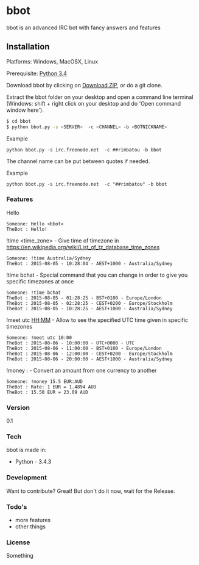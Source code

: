 # bbot
bbot is an advanced IRC bot with fancy answers and features

## Installation
Platforms: Windows, MacOSX, Linux

Prerequisite: [Python 3.4](https://www.python.org/)

Download bbot by clicking on [Download ZIP](https://github.com/Djidiouf/bbot/archive/master.zip), or do a git clone.

Extract the bbot folder on your desktop and open a command line terminal (Windows: shift + right click on your desktop and do 'Open command window here').

```sh
$ cd bbot
$ python bbot.py -s <SERVER>  -c <CHANNEL> -b <BOTNICKNAME>
```

Example
```
python bbot.py -s irc.freenode.net  -c ##rimbatou -b bbot
```

The channel name can be put between quotes if needed.

Example
```
python bbot.py -s irc.freenode.net  -c "##rimbatou" -b bbot
```

### Features

Hello <bbot>
```
Someone: Hello <bbot>
TheBot : Hello!
```

!time <time_zone> - Give time of timezone in https://en.wikipedia.org/wiki/List_of_tz_database_time_zones
```
Someone: !time Australia/Sydney
TheBot : 2015-08-05 - 10:28:04 - AEST+1000 - Australia/Sydney
```

!time bchat - Special command that you can change in order to give you specific timezones at once
```
Someone: !time bchat
TheBot : 2015-08-05 - 01:28:25 - BST+0100 - Europe/London
TheBot : 2015-08-05 - 02:28:25 - CEST+0200 - Europe/Stockholm
TheBot : 2015-08-05 - 10:28:25 - AEST+1000 - Australia/Sydney
```

!meet utc <HH:MM> - Allow to see the specified UTC time given in specific timezones
```
Someone: !meet utc 10:00
TheBot : 2015-08-06 - 10:00:00 - UTC+0000 - UTC
TheBot : 2015-08-06 - 11:00:00 - BST+0100 - Europe/London
TheBot : 2015-08-06 - 12:00:00 - CEST+0200 - Europe/Stockholm
TheBot : 2015-08-06 - 20:00:00 - AEST+1000 - Australia/Sydney
```

!money <amount> <CODE1>:<CODE2> - Convert an amount from one currency to another
```
Someone: !money 15.5 EUR:AUD
TheBot : Rate: 1 EUR = 1.4894 AUD
TheBot : 15.50 EUR = 23.09 AUD
```

### Version
0.1

### Tech
bbot is made in:

* Python - 3.4.3

### Development
Want to contribute? Great! But don't do it now, wait for the Release.


### Todo's
* more features
* other things

### License
Something

